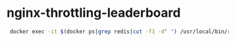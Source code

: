 # nginx-throttling-leaderboard

```bash
 docker exec -it $(docker ps|grep redis|cut -f1 -d" ") /usr/local/bin/redis-cli monitor
 ```
